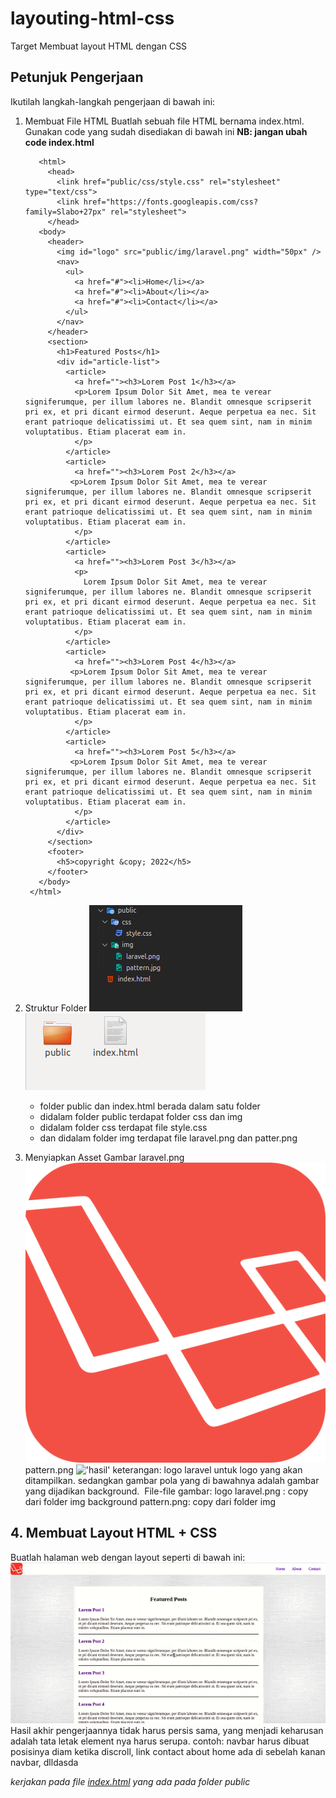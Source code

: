 # layouting-html-css
Target
Membuat layout HTML dengan CSS

## Petunjuk Pengerjaan
Ikutilah langkah-langkah pengerjaan di bawah ini:‌
1. Membuat File HTML 
   Buatlah sebuah file HTML bernama index.html. Gunakan code yang sudah disediakan di bawah ini
   **NB: jangan ubah code index.html**
   
   ```
      <html>
        <head>
          <link href="public/css/style.css" rel="stylesheet" type="text/css">
          <link href="https://fonts.googleapis.com/css?family=Slabo+27px" rel="stylesheet">
        </head>
      <body>
        <header>
          <img id="logo" src="public/img/laravel.png" width="50px" />
          <nav>
            <ul>
              <a href="#"><li>Home</li></a>
              <a href="#"><li>About</li></a>
              <a href="#"><li>Contact</li></a>
            </ul>
          </nav>
        </header>
        <section>
          <h1>Featured Posts</h1>
          <div id="article-list">
            <article>
              <a href=""><h3>Lorem Post 1</h3></a>
              <p>Lorem Ipsum Dolor Sit Amet, mea te verear signiferumque, per illum labores ne. Blandit omnesque scripserit pri ex, et pri dicant eirmod deserunt. Aeque perpetua ea nec. Sit erant patrioque delicatissimi ut. Et sea quem sint, nam in minim voluptatibus. Etiam placerat eam in.
              </p>
            </article>
            <article>
              <a href=""><h3>Lorem Post 2</h3></a>
             <p>Lorem Ipsum Dolor Sit Amet, mea te verear signiferumque, per illum labores ne. Blandit omnesque scripserit pri ex, et pri dicant eirmod deserunt. Aeque perpetua ea nec. Sit erant patrioque delicatissimi ut. Et sea quem sint, nam in minim voluptatibus. Etiam placerat eam in.
              </p>
            </article>
            <article>
              <a href=""><h3>Lorem Post 3</h3></a>
              <p>
                Lorem Ipsum Dolor Sit Amet, mea te verear signiferumque, per illum labores ne. Blandit omnesque scripserit pri ex, et pri dicant eirmod deserunt. Aeque perpetua ea nec. Sit erant patrioque delicatissimi ut. Et sea quem sint, nam in minim voluptatibus. Etiam placerat eam in.
              </p>
            </article>
            <article>
              <a href=""><h3>Lorem Post 4</h3></a>
             <p>Lorem Ipsum Dolor Sit Amet, mea te verear signiferumque, per illum labores ne. Blandit omnesque scripserit pri ex, et pri dicant eirmod deserunt. Aeque perpetua ea nec. Sit erant patrioque delicatissimi ut. Et sea quem sint, nam in minim voluptatibus. Etiam placerat eam in.
              </p>
            </article>
            <article>
              <a href=""><h3>Lorem Post 5</h3></a>
             <p>Lorem Ipsum Dolor Sit Amet, mea te verear signiferumque, per illum labores ne. Blandit omnesque scripserit pri ex, et pri dicant eirmod deserunt. Aeque perpetua ea nec. Sit erant patrioque delicatissimi ut. Et sea quem sint, nam in minim voluptatibus. Etiam placerat eam in.
              </p>
            </article>
          </div>
        </section>
        <footer>
          <h5>copyright &copy; 2022</h5>
        </footer>
      </body>
    </html>
   ```
2. Struktur Folder
  !['struktur-folder'](img/image-20.png)
  !['struktur-folder-2'](img/image-8.png)

    * folder public dan index.html berada dalam satu folder
    * didalam folder public terdapat folder css dan img
    * didalam folder css terdapat file style.css
    * dan didalam folder img terdapat file laravel.png dan patter.png‌
3. Menyiapkan Asset Gambar
  laravel.png
  !['hasil'](img/laravel.png)
   pattern.png
  !['hasil'](img/pattern.png)
   keterangan: logo laravel untuk logo yang akan ditampilkan. sedangkan gambar pola yang di bawahnya adalah gambar yang dijadikan background. ‌
   File-file gambar:
   logo laravel.png : copy dari folder img
   background pattern.png: copy dari folder img
## 4. Membuat Layout HTML + CSS
   Buatlah halaman web dengan layout seperti di bawah ini:
  !['hasil'](img/hasil.gif)
   Hasil akhir pengerjaannya tidak harus persis sama, yang menjadi keharusan adalah tata letak element nya harus serupa. 
   contoh:  navbar harus dibuat posisinya diam ketika discroll, link contact about home ada di sebelah kanan navbar, dlldasda

*kerjakan pada file [index.html](index.html) yang ada pada folder public* 

